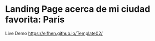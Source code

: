 # Landing Page acerca de  mi ciudad favorita: París

Live Demo https://eifhen.github.io/Template02/
